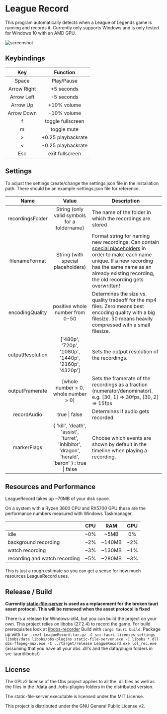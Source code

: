 # League Record

This program automatically detects when a League of Legends game is running and records it.
Currently only supports Windows and is only tested for Windows 10 with an AMD GPU.

![screenshot](https://user-images.githubusercontent.com/37913466/167213695-295f5abc-02bd-471a-a31a-d65e530564f5.png)

## Keybindings

| Key         | Function           |
|:-----------:|:------------------:|
| Space       | Play/Pause         |
| Arrow Right | +5 seconds         |
| Arrow Left  | -5 seconds         |
| Arrow Up    | +10% volume        |
| Arrow Down  | -10% volume        |
| f           | toggle fullscreen  |
| m           | toggle mute        |
| >           | +0.25 playbackrate |
| <           | -0.25 playbackrate |
| Esc         | exit fullscreen    |

## Settings

To adjust the settings create/change the settings.json file in the installation path. There should be an example-settings.json file for reference.

|       Name       |                                              Value                                              | Description                                                                                                                                                                                                                                                                                |
|:----------------:|:-----------------------------------------------------------------------------------------------:| ------------------------------------------------------------------------------------------------------------------------------------------------------------------------------------------------------------------------------------------------------------------------------------------ |
| recordingsFolder |                          String (only valid symbols for a foldername)                           | The name of the folder in which the recordings are stored                                                                                                                                                                                                                                  |
|  filenameFormat  |                               String (with special placeholders)                                | Format string for naming new recordings. Can contain [special placeholders](https://docs.rs/chrono/latest/chrono/format/strftime/index.html) in order to make each name unique. If a new recording has the same name as an already existing recording, the old recording gets overwritten! | 
| encodingQuality  |                                positive whole number from 0-50                                  | Determines the size vs. quality tradeoff for the mp4 files. Zero means best encoding quality with a big filesize. 50 means heavily compressed with a small filesize.                                                                                                                       |
| outputResolution |                      ['480p', '720p', '1080p', '1440p', '2160p', '4320p']                       | Sets the output resolution of the recordings.                                                                                                                                                                                                                                              |
| outputFramerate  |                              [whole number > 0, whole number > 0]                               | Sets the framerate of the recordings as a fraction (numerator/denominator). <br> e.g. [30, 1] => 30fps, [30, 2] => 15fps                                                                                                                                                                   |
|   recordAudio    |                                          true \| false                                          | Determines if audio gets recorded.                                                                                                                                                                                                                                                         |
|   markerFlags    |{ 'kill', 'death', 'assist', 'turret', 'inhibitor', 'dragon', 'herald', 'baron' } : true \| false| Choose which events are shown by default in the timeline when playing a recording.                                                                                                                                                                                                         |

## Resources and Performance

LeagueRecord takes up ~70MB of your disk space.

On a system with a Ryzen 3600 CPU and RX5700 GPU these are the performance numbers measured with Windows Taskmanager.

|                             | CPU | RAM    | GPU   |
| --------------------------- |:---:|:------:|:-----:|
| idle                        | ~0% | ~5MB   | 0%    |
| background recording        | ~2% | ~140MB | ~2%   |
| watch recording             | ~3% | ~130MB | ~1%   |
|recording and watch recording| ~5% | ~280MB | ~3%   |

This is just a rough estimate so you can get a sense for how much resources LeagueRecord uses.

## Release / Build

**Currently [static-file-server](https://github.com/halverneus/static-file-server) is used as a replacement for the broken tauri asset protocol. This will be removed when the asset protocol is fixed**

There is a release for Windows-x64, but you can build the project on your own.
This project relies on libobs (27.2.4) to record the game.
For build prerequisites look at [libobs-recorder](https://github.com/FFFFFFFXXXXXXX/libobs-recorder)
Build with `cargo tauri build`.
Package up with `tar -cvzf LeagueRecord.tar.gz -C src-tauri licenses settings libobs/data libobs/obs-plugins static-file-server.exe -C libobs *.dll obs-ffmpeg-mux.exe -C ../target/release LeagueRecord.exe lol_rec.exe` (assuming that you have all your obs .dll's and the data/plugin folders in src-tauri/libobs/)

## License

The GPLv2 license of the Obs project applies to all the .dll files as well as the files in the ./data and ./obs-plugins folders in the distributed version.

The static-file-server executable is licensed under the MIT License.

This project is distributed under the GNU General Public License v2.
